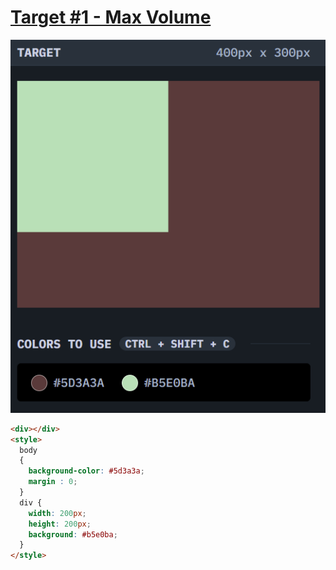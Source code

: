 # [Target #1 - Max Volume](https://cssbattle.dev/play/1)

![](https://github.com/Naman-Saxena1/CSS-Battle.dev-Practice/blob/main/Targets/Battle1-%231_Simply_Square.png)

```HTML
<div></div>
<style>
  body
  {
    background-color: #5d3a3a;
    margin : 0;
  }
  div {
    width: 200px;
    height: 200px;
    background: #b5e0ba;
  }
</style>
```
